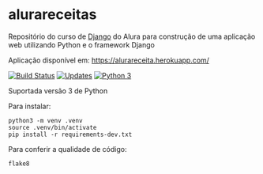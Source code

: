 # alurareceitas
Repositório do curso de [Django](https://www.alura.com.br/cursos-online-programacao/python) do Alura para construção de uma aplicação web utilizando Python e o framework Django

Aplicação disponível em: https://alurareceita.herokuapp.com/

[![Build Status](https://travis-ci.org/marvinsilva/alurareceitas.svg?branch=master)](https://travis-ci.org/marvinsilva/alurareceitas)
[![Updates](https://pyup.io/repos/github/marvinsilva/alurareceitas/shield.svg)](https://pyup.io/repos/github/marvinsilva/alurareceitas/)
[![Python 3](https://pyup.io/repos/github/marvinsilva/alurareceitas/python-3-shield.svg)](https://pyup.io/repos/github/marvinsilva/alurareceitas/)

Suportada versão 3 de Python

Para instalar:

```console
python3 -m venv .venv
source .venv/bin/activate
pip install -r requirements-dev.txt
```

Para conferir a qualidade de código:
```console
flake8
```